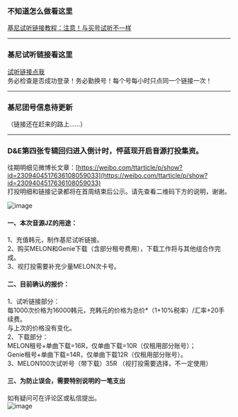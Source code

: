### 不知道怎么做看这里
[基尼试听链接教程：注意！与买号试听不一样](https://plxd1106.gitee.io/2020/08/12/%E5%9F%BA%E5%B0%BC%E8%AF%95%E5%90%AC%E9%93%BE%E6%8E%A5%E6%95%99%E7%A8%8B.html)

****
### 基尼试听链接看这里
[试听链接点我](https://shimo.im/docs/pVXKxWpdcY88PrYJ)  
务必检查是否成功登录！务必勤换号！每个号每小时只点同一个链接一次！

****
### 基尼团号信息待更新
（链接还在赶来的路上……）

****

### D&E第四张专辑回归进入倒计时，怦蓝现开启音源打投集资。
往期明细见微博长文章：[https://weibo.com/ttarticle/p/show?id=2309404517636108059033](https://weibo.com/ttarticle/p/show?id=2309404517636108059033)  
打投明细和链接记录都将在首周结束后公示。请先查看二维码下方的说明，谢谢。

![image](https://s1.ax1x.com/2020/08/23/dwEHz9.jpg)


#### 一、本次音源JZ的用途：
1、充值韩元，制作基尼试听链接。  
2、购买MELON和Genie下载（含部分租号费用），下载工作将与其他组合作完成。  
3、视打投需要补充少量MELON次卡号。  

#### 二、目前确认的报价：
1、试听链接部分：  
每1000次价格为16000韩元，充韩元的价格为总价*（1+10%税率）/汇率+20手续费。  
与上次的价格没有变化。  
2、下载部分：  
MELON租号+单曲下载=16R，仅单曲下载=10R（仅租用部分账号）；  
Genie租号+单曲下载=14R，仅单曲下载12R（仅租用部分账号）。  
3、MELON100次试听号（带下载）35R （视打投需要选择，不一定使用） 


#### 三、为防止误会，需要特别说明的一笔支出
如有疑问可在评论区或私信提出。  
![image](https://s1.ax1x.com/2020/08/23/dweyGD.png)








